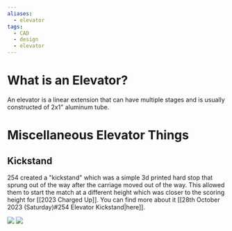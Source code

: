 ```yaml
---
aliases:
  - elevator
tags:
  - CAD
  - design
  - elevator
---
```

# What is an Elevator?

An elevator is a linear extension that can have multiple stages and is usually constructed of 2x1" aluminum tube.

# Miscellaneous Elevator Things 

## Kickstand

254 created a "kickstand" which was a simple 3d printed hard stop that sprung out of the way after the carriage moved out of the way. This allowed them to start the match at a different height which was closer to the scoring height for [[2023 Charged Up]]. You can find more about it [[28th October 2023 (Saturday)#254 Elevator Kickstand|here]].

![](https://i.imgur.com/MW8skOh.png)
![](https://i.imgur.com/GRsihbq.png)